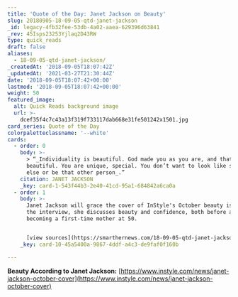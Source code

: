 ```yaml
---
title: 'Quote of the Day: Janet Jackson on Beauty'
slug: 20180905-18-09-05-qtd-janet-jackson
_id: legacy-4fb32fee-53db-4a02-aaea-629396d63841
_rev: 45Isps23253Yjlaq2D43RW
type: quick_reads
draft: false
aliases:
  - 18-09-05-qtd-janet-jackson/
_createdAt: '2018-09-05T18:07:42Z'
_updatedAt: '2021-03-27T21:30:44Z'
date: '2018-09-05T18:07:42+00:00'
lastmod: '2018-09-05T18:07:42+00:00'
weight: 50
featured_image:
  alt: Quick Reads background image
  url: >-
    dcef35f4c7c43a13f319f733117dab668e31fe501242x1501.jpg
card_series: Quote of the Day
colorpaletteclassname: '--white'
cards:
  - order: 0
    body: >-
      > “_Individuality is beautiful. God made you as you are, and that’s
      beautiful. You are unique, special. You don’t want to look like someone
      else or be that other person_.”
    citation: JANET JACKSON
    _key: card-1-543f44b3-2e40-41cd-95a1-684842a6ca0a
  - order: 1
    body: >-
      Janet Jackson will grace the cover of InStyle's October beauty issue. In
      the interview, she discusses beauty and confidence, both before and after
      becoming a first-time mother at 50.


      [view sources](https://smarthernews.com/18-09-05-qtd-janet-jackson/)
    _key: card-10-45a5400a-9867-4ddf-a4c3-de9faf0f160b

---
```

**Beauty According to Janet Jackson:** [https://www.instyle.com/news/janet-jackson-october-cover](https://www.instyle.com/news/janet-jackson-october-cover)